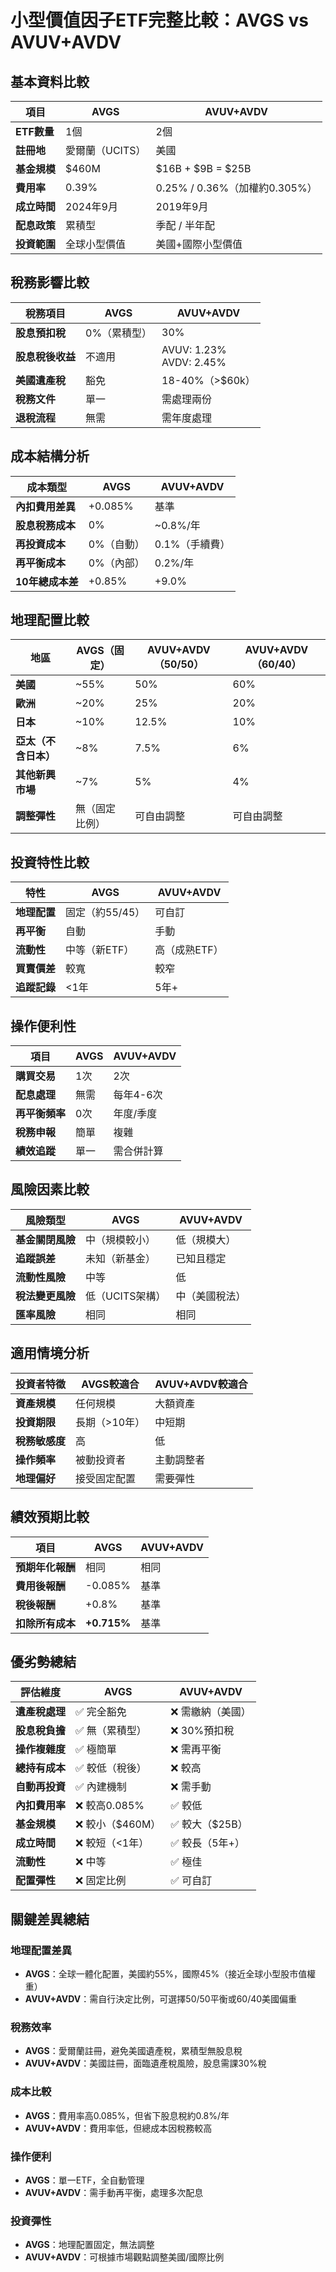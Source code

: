 # 小型價值因子ETF完整比較：AVGS vs AVUV+AVDV

## 基本資料比較

| 項目 | **AVGS** | **AVUV+AVDV** |
|------|----------|---------------|
| **ETF數量** | 1個 | 2個 |
| **註冊地** | 愛爾蘭（UCITS） | 美國 |
| **基金規模** | $460M | $16B + $9B = $25B |
| **費用率** | 0.39% | 0.25% / 0.36%（加權約0.305%） |
| **成立時間** | 2024年9月 | 2019年9月 |
| **配息政策** | 累積型 | 季配 / 半年配 |
| **投資範圍** | 全球小型價值 | 美國+國際小型價值 |

## 稅務影響比較

| 稅務項目 | **AVGS** | **AVUV+AVDV** |
|----------|----------|---------------|
| **股息預扣稅** | 0%（累積型） | 30% |
| **股息稅後收益** | 不適用 | AVUV: 1.23%<br>AVDV: 2.45% |
| **美國遺產稅** | 豁免 | 18-40%（>$60k） |
| **稅務文件** | 單一 | 需處理兩份 |
| **退稅流程** | 無需 | 需年度處理 |

## 成本結構分析

| 成本類型 | **AVGS** | **AVUV+AVDV** |
|----------|----------|---------------|
| **內扣費用差異** | +0.085% | 基準 |
| **股息稅務成本** | 0% | ~0.8%/年 |
| **再投資成本** | 0%（自動） | 0.1%（手續費） |
| **再平衡成本** | 0%（內部） | 0.2%/年 |
| **10年總成本差** | +0.85% | +9.0% |

## 地理配置比較

| 地區 | **AVGS（固定）** | **AVUV+AVDV（50/50）** | **AVUV+AVDV（60/40）** |
|------|------------------|------------------------|------------------------|
| **美國** | ~55% | 50% | 60% |
| **歐洲** | ~20% | 25% | 20% |
| **日本** | ~10% | 12.5% | 10% |
| **亞太（不含日本）** | ~8% | 7.5% | 6% |
| **其他新興市場** | ~7% | 5% | 4% |
| **調整彈性** | 無（固定比例） | 可自由調整 | 可自由調整 |

## 投資特性比較

| 特性 | **AVGS** | **AVUV+AVDV** |
|------|----------|---------------|
| **地理配置** | 固定（約55/45） | 可自訂 |
| **再平衡** | 自動 | 手動 |
| **流動性** | 中等（新ETF） | 高（成熟ETF） |
| **買賣價差** | 較寬 | 較窄 |
| **追蹤記錄** | <1年 | 5年+ |

## 操作便利性

| 項目 | **AVGS** | **AVUV+AVDV** |
|------|----------|---------------|
| **購買交易** | 1次 | 2次 |
| **配息處理** | 無需 | 每年4-6次 |
| **再平衡頻率** | 0次 | 年度/季度 |
| **稅務申報** | 簡單 | 複雜 |
| **績效追蹤** | 單一 | 需合併計算 |

## 風險因素比較

| 風險類型 | **AVGS** | **AVUV+AVDV** |
|----------|----------|---------------|
| **基金關閉風險** | 中（規模較小） | 低（規模大） |
| **追蹤誤差** | 未知（新基金） | 已知且穩定 |
| **流動性風險** | 中等 | 低 |
| **稅法變更風險** | 低（UCITS架構） | 中（美國稅法） |
| **匯率風險** | 相同 | 相同 |

## 適用情境分析

| 投資者特徵 | **AVGS較適合** | **AVUV+AVDV較適合** |
|-----------|---------------|-------------------|
| **資產規模** | 任何規模 | 大額資產 |
| **投資期限** | 長期（>10年） | 中短期 |
| **稅務敏感度** | 高 | 低 |
| **操作頻率** | 被動投資者 | 主動調整者 |
| **地理偏好** | 接受固定配置 | 需要彈性 |

## 績效預期比較

| 項目 | **AVGS** | **AVUV+AVDV** |
|------|----------|---------------|
| **預期年化報酬** | 相同 | 相同 |
| **費用後報酬** | -0.085% | 基準 |
| **稅後報酬** | +0.8% | 基準 |
| **扣除所有成本** | **+0.715%** | 基準 |

## 優劣勢總結

| 評估維度 | **AVGS** | **AVUV+AVDV** |
|----------|----------|---------------|
| **遺產稅處理** | ✅ 完全豁免 | ❌ 需繳納（美國） |
| **股息稅負擔** | ✅ 無（累積型） | ❌ 30%預扣稅 |
| **操作複雜度** | ✅ 極簡單 | ❌ 需再平衡 |
| **總持有成本** | ✅ 較低（稅後） | ❌ 較高 |
| **自動再投資** | ✅ 內建機制 | ❌ 需手動 |
| **內扣費用率** | ❌ 較高0.085% | ✅ 較低 |
| **基金規模** | ❌ 較小（$460M） | ✅ 較大（$25B） |
| **成立時間** | ❌ 較短（<1年） | ✅ 較長（5年+） |
| **流動性** | ❌ 中等 | ✅ 極佳 |
| **配置彈性** | ❌ 固定比例 | ✅ 可自訂 |

## 關鍵差異總結

### 地理配置差異
- **AVGS**：全球一體化配置，美國約55%，國際45%（接近全球小型股市值權重）
- **AVUV+AVDV**：需自行決定比例，可選擇50/50平衡或60/40美國偏重

### 稅務效率
- **AVGS**：愛爾蘭註冊，避免美國遺產稅，累積型無股息稅
- **AVUV+AVDV**：美國註冊，面臨遺產稅風險，股息需課30%稅

### 成本比較
- **AVGS**：費用率高0.085%，但省下股息稅約0.8%/年
- **AVUV+AVDV**：費用率低，但總成本因稅務較高

### 操作便利
- **AVGS**：單一ETF，全自動管理
- **AVUV+AVDV**：需手動再平衡，處理多次配息

### 投資彈性
- **AVGS**：地理配置固定，無法調整
- **AVUV+AVDV**：可根據市場觀點調整美國/國際比例
